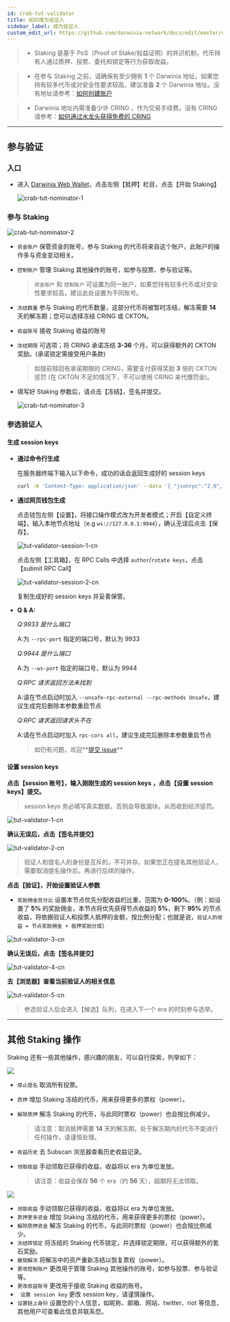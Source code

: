 ```yaml
---
id: crab-tut-validator
title: 如何成为验证人
sidebar_label: 成为验证人
custom_edit_url: https://github.com/darwinia-network/docs/edit/master/content/zh-CN/crab-tut-validator.md
---
```

> - Staking 是基于 PoS（Proof of Stake/权益证明）的共识机制，代币持有人通过质押、投票、委托和锁定等行为获取收益。

> - 在参与 Staking 之前，请确保有至少拥有 **1** 个 Darwinia 地址，如果您持有较多代币或对安全性要求较高，建议准备 **2** 个 Darwinia 地址。没有地址请参考：[如何创建账户](https://docs.darwinia.network/docs/zh-CN/crab-tut-create-account)

> - Darwinia 地址内需准备少许 CRING ，作为交易手续费。没有 CRING 请参考：[如何通过水龙头获得免费的 CRING](https://docs.darwinia.network/docs/zh-CN/crab-tut-claim-cring)

<hr />

## 参与验证

### 入口

- 进入 [Darwinia Web Wallet](https://apps.darwinia.network)，点击左侧【抵押】栏目，点击【开始 Staking】

  ![crab-tut-nominator-1](assets/crab-tut-nominator-1.png)


### 参与 Staking  

![crab-tut-nominator-2](assets/crab-tut-nominator-2.png)

- ` 资金账户 ` 保管资金的账号，参与 Staking 的代币将来自这个账户，此账户的操作多与资金变动相关。
- ` 控制账户 ` 管理 Staking 其他操作的账号，如参与投票、参与验证等。
  
  > ` 资金账户 ` 和 ` 控制账户 ` 可设置为同一账户，如果您持有较多代币或对安全性要求较高，建议此处设置为不同账号。  

- ` 冻结数量 ` 参与 Staking 的代币数量，这部分代币将被暂时冻结，解冻需要 **14** 天的解冻期；您可以选择冻结 CRING 或 CKTON。
- ` 收益账号 ` 接收 Staking 收益的账号
- ` 冻结期限 ` 可选项；将 CRING 承诺冻结 **3-36** 个月，可以获得额外的 CKTON 奖励。(承诺锁定需接受用户条款)
  
  > 如提前赎回有承诺期限的 CRING，需要支付获得奖励 **3** 倍的 CKTON 惩罚 (在 CKTON 不足的情况下，不可以使用 CRING 来代缴罚金)。

- 填写好 Staking 参数后，请点击【冻结】，签名并提交。  

  ![crab-tut-nominator-3](assets/crab-tut-nominator-3.png)

### 参选验证人

#### 生成 session keys

- **通过命令行生成**

    在服务器终端下输入以下命令，成功的话会返回生成好的 session keys
	```sh
	curl -H 'Content-Type: application/json' --data '{ "jsonrpc":"2.0", "method":"author_rotateKeys", "id":1 }' 	http://localhost:9933
	```

- **通过网页钱包生成**

    点击钱包左侧【设置】，将接口操作模式改为开发者模式；开启【自定义终端】，输入本地节点地址（e.g `ws://127.0.0.1:9944`），确认无误后点击【保存】。

	![tut-validator-session-1-cn](assets/tut-validator-session-1-cn.png)

	点击左侧【工具箱】，在 RPC Calls 中选择 `author`/`rotate keys`，点击【submit RPC Call】

	![tut-validator-session-2-cn](assets/tut-validator-session-2-cn.png)

	复制生成好的 session keys 并妥善保管。

- **Q & A:**

  *Q:9933 是什么端口*

  A:为 `--rpc-port` 指定的端口号，默认为 9933

  *Q:9944 是什么端口*

  A:为 `--ws-port` 指定的端口号，默认为 9944

  *Q:RPC 请求返回方法未找到*

  A:请在节点启动时加入 `--unsafe-rpc-external --rpc-methods Unsafe`，建议生成完后删除本参数重启节点

  *Q:RPC 请求返回请求头不在*

  A:请在节点启动时加入 `rpc-cors all`，建议生成完后删除本参数重启节点

   > 如仍有问题，欢迎**[提交 issue]("https://github.com/darwinia-network/darwinia/issues/new")**

#### 设置 session keys

**点击【session 账号】，输入刚刚生成的 session keys ，点击【设置 session keys】提交。**
> session keys 务必填写真实数据，否则会导致漏块，从而收到经济惩罚。
   
![tut-validator-1-cn](assets/tut-validator-1-cn.png)

**确认无误后，点击【签名并提交】** 

![tut-validator-2-cn](assets/tut-validator-2-cn.png)
> 验证人和提名人的身份是互斥的，不可并存。如果您正在提名其他验证人，需要取消提名操作后，再进行后续的操作。

**点击【验证】，开始设置验证人参数**

- ` 奖励佣金百分比 ` 设置本节点优先分配收益的比重，范围为 **0-100%**。（例：如设置了 **5%** 的奖励佣金，本节点将优先获得节点收益的 **5%**，剩下 **95%** 的节点收益，将依据验证人和投票人抵押的金额，按比例分配；也就是说，` 验证人的收益 = 节点奖励佣金 + 抵押奖励分成 `）

![tut-validator-3-cn](assets/tut-validator-3-cn.png)

**确认无误后，点击【签名并提交】**

![tut-validator-4-cn](assets/tut-validator-4-cn.png)

**去【浏览器】查看当前验证人的相关信息**
  
![tut-validator-5-cn](assets/tut-validator-5-cn.png)
> 参选验证人后会进入【候选】队列，在进入下一个 era 的时刻参与选举。

<hr />

## 其他 Staking 操作

Staking 还有一些其他操作，感兴趣的朋友，可以自行探索，列举如下：

![](assets/wiki-tut-validator-6-cn.png)

- ` 停止提名 ` 取消所有投票。
- ` 质押 `  增加 Staking 冻结的代币，用来获得更多的票权（power）。
- ` 解除质押 ` 解冻 Staking 的代币，与此同时票权（power）也会按比例减少。

  > 请注意：取消抵押需要 **14** 天的解冻期，处于解冻期内的代币不能进行任何操作，请谨慎处理。

- ` 收益历史 ` 去 Subscan 浏览器查看历史收益记录。
- ` 领取收益 ` 手动领取已获得的收益，收益将以 era 为单位发放。

  > 请注意：收益会保存 **56** 个 era（约 **56** 天），超期将无法领取。
  
![](assets/wiki-tut-validator-7-cn.png)

- ` 领取收益 ` 手动领取已获得的收益，收益将以 era 为单位发放。
- ` 质押更多资金 ` 增加 Staking 冻结的代币，用来获得更多的票权（power）。
- ` 解除质押资金 ` 解冻 Staking 的代币，与此同时票权（power）也会按比例减少。
- ` 冻结转锁定 ` 将冻结的 Staking 代币锁定，并选择锁定期限，可以获得额外的氪石奖励。
- ` 撤销解冻 ` 将解冻中的资产重新冻结以恢复票权（power）。
- ` 更改控制账户 ` 更改用于管理 Staking 其他操作的账号，如参与投票、参与验证等。
- ` 更改收益账号 ` 更改用于接收 Staking 收益的账号。
- ` 设置 session key` 更改 session key，请谨慎操作。
- ` 设置链上身份 ` 设置您的个人信息，如昵称、邮箱、网站、twitter、riot 等信息，其他用户可查看此信息并联系您。
